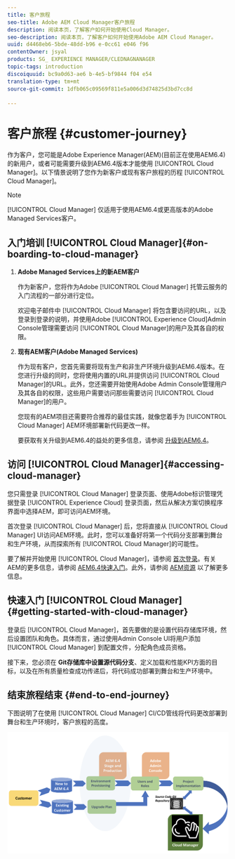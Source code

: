 ```yaml
---
title: 客户旅程
seo-title: Adobe AEM Cloud Manager客户旅程
description: 阅读本页，了解客户如何开始使用Cloud Manager。
seo-description: 阅读本页，了解客户如何开始使用Adobe AEM Cloud Manager。
uuid: d4468eb6-5bde-48dd-b96 e-0cc61 e046 f96
contentOwner: jsyal
products: SG_ EXPERIENCE MANAGER/CLEDNAGNANAGER
topic-tags: introduction
discoiquuid: bc9a0d63-ae6 b-4e5-bf9844 f04 e54
translation-type: tm+mt
source-git-commit: 1dfb065c09569f811e5a006d3d74825d3bd7cc8d

---
```



# 客户旅程 {#customer-journey}

作为客户，您可能是Adobe Experience Manager(AEM)(目前正在使用AEM6.4)的新用户，或者可能需要升级到AEM6.4版本才能使用 [!UICONTROL Cloud Manager]。以下情景说明了您作为新客户或现有客户旅程的历程 [!UICONTROL Cloud Manager]。

>[!NOTE]
>
>[!UICONTROL Cloud Manager] 仅适用于使用AEM6.4或更高版本的Adobe Managed Services客户。

## 入门培训 [!UICONTROL Cloud Manager]{#on-boarding-to-cloud-manager}

1. **Adobe Managed Services上的新AEM客户**

   作为新客户，您将作为Adobe [!UICONTROL Cloud Manager] 托管云服务的入门流程的一部分进行定位。

   欢迎电子邮件中 [!UICONTROL Cloud Manager] 将包含要访问的URL，以及登录到登录的说明，并使用Adobe [!UICONTROL Experience Cloud]Admin Console管理需要访问 [!UICONTROL Cloud Manager]的用户及其各自的权限。

1. **现有AEM客户(Adobe Managed Services)**

   作为现有客户，您首先需要将现有生产和非生产环境升级到AEM6.4版本。在您进行升级的同时，您将使用内置的URL并提供访问 [!UICONTROL Cloud Manager]的URL。此外，您还需要开始使用Adobe Admin Console管理用户及其各自的权限，这些用户需要访问那些需要访问 [!UICONTROL Cloud Manager]的用户。

   您现有的AEM项目还需要符合推荐的最佳实践，就像您着手为 [!UICONTROL Cloud Manager] AEM环境部署新代码更改一样。

   要获取有关升级到AEM6.4的益处的更多信息，请参阅 [升级到AEM6.4](https://helpx.adobe.com/experience-manager/6-4/sites/deploying/using/upgrade.html)。

## 访问 [!UICONTROL Cloud Manager]{#accessing-cloud-manager}

您只需登录 [!UICONTROL Cloud Manager] 登录页面、使用Adobe标识管理凭据登录 [!UICONTROL Experience Cloud] 登录页面，然后从解决方案切换程序界面中选择AEM，即可访问AEM环境。

首次登录 [!UICONTROL Cloud Manager] 后，您将直接从 [!UICONTROL Cloud Manager] UI访问AEM环境。此时，您可以准备好将第一个代码分支部署到舞台和生产环境，从而探索所有 [!UICONTROL Cloud Manager]的可能性。

要了解并开始使用 [!UICONTROL Cloud Manager]，请参阅 [首次登录](first-time-login.md)。有关AEM的更多信息，请参阅 [AEM6.4快速入门](https://helpx.adobe.com/experience-manager/6-4/sites/deploying/using/deploy.html)。此外，请参阅 [AEM资源](https://www.adobe.com/marketing-cloud/experience-manager/resources.html?promoid=759X6WV8&mv=other) 以了解更多信息。

## 快速入门 [!UICONTROL Cloud Manager]{#getting-started-with-cloud-manager}

登录后 [!UICONTROL Cloud Manager]，首先要做的是设置代码存储库环境，然后设置团队和角色。具体而言，通过使用Admin Console UI将用户添加 [!UICONTROL Cloud Manager] 到配置文件，分配角色成员资格。

接下来，您必须在 **Git存储库中设置源代码分支**、定义加载和性能KPI方面的目标，以及在所有质量检查成功传递后，将代码成功部署到舞台和生产环境中。

## 结束旅程结束 {#end-to-end-journey}

下图说明了在使用 [!UICONTROL Cloud Manager] CI/CD管线将代码更改部署到舞台和生产环境时，客户旅程的高度。

![](assets/screen_shot_2018-05-15at124004pm.png)

